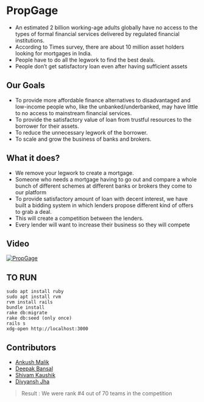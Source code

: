 # PropGage

* An estimated 2 billion working-age adults globally have no access to the types of formal financial services delivered by regulated financial institutions.
* According to Times survey, there are about 10 million asset holders looking for mortgages in India.
* People have to do all the legwork to find the best deals.
* People don’t get satisfactory loan even after having sufficient assets

## Our Goals

* To provide more affordable finance alternatives to disadvantaged and low-income people who, like the unbanked/underbanked, may have little to no access to mainstream financial services.
* To provide the satisfactory value of loan from trustful resources to the borrower for their assets.
* To reduce the unnecessary legwork of the borrower.
* To scale and grow the business of banks and brokers.

## What it does?

* We remove your legwork to create a mortgage.
* Someone who needs a mortgage having to go out and compare a whole bunch of different schemes at different banks or brokers they come to our platform
* To provide satisfactory amount of loan with decent interest, we have built a bidding system in which lenders  propose different kind of offers to grab a deal.
* This will create a competition between the lenders.
* Every lender will want to increase their business so they will compete

## Video
[![PropGage](https://img.youtube.com/vi/qFJOUQscpxo/0.jpg)](https://www.youtube.com/watch?v=qFJOUQscpxo)


## TO RUN

```
sudo apt install ruby
sudo apt install rvm
rvm install rails
bundle install
rake db:migrate
rake db:seed (only once)
rails s
xdg-open http://localhost:3000
```

## Contributors

* [Ankush Malik](https://github.com/AnkushMalik)
* [Deepak Bansal](https://github.com/theWeboy)
* [Shivam Kaushik](https://github.com/mythrex)
* [Divyansh Jha](https://github.com/divyanshj16)

> Result : We were rank #4 out of 70 teams in the competition
